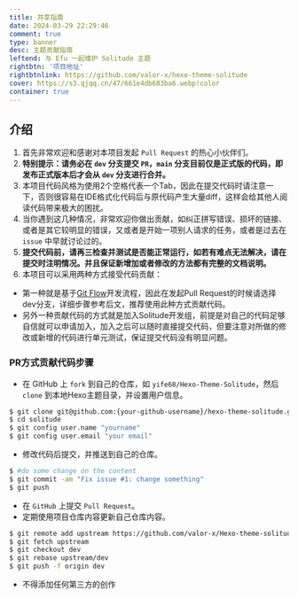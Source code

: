 ```yaml
---
title: 共享指南
date: 2024-03-29 22:29:46
comment: true
type: banner
desc: 主题贡献指南
leftend: 与 Efu 一起维护 Solitude 主题
rightbtn: '项目地址'
rightbtnlink: https://github.com/valor-x/hexo-theme-solitude
cover: https://s3.qjqq.cn/47/661e4db683ba6.webp!color
container: true
---
```


## 介绍

1. 首先非常欢迎和感谢对本项目发起 `Pull Request` 的热心小伙伴们。
2. **特别提示：请务必在 `dev` 分支提交 `PR`，`main` 分支目前仅是正式版的代码，即发布正式版本后才会从 `dev` 分支进行合并。**
3. 本项目代码风格为使用2个空格代表一个Tab，因此在提交代码时请注意一下，否则很容易在IDE格式化代码后与原代码产生大量diff，这样会给其他人阅读代码带来极大的困扰。
4. 当你遇到这几种情况，非常欢迎你做出贡献，如纠正拼写错误、损坏的链接、或者是其它较明显的错误，又或者是开始一项别人请求的任务，或者是过去在 `issue` 中早就讨论过的。
5. **提交代码前，请再三检查并测试是否能正常运行，如若有难点无法解决，请在提交时注明情况。并且保证新增加或者修改的方法都有完整的文档说明。**
6. 本项目可以采用两种方式接受代码贡献：
-  第一种就是基于[Git Flow](https://www.atlassian.com/git/tutorials/comparing-workflows/gitflow-workflow)开发流程，因此在发起Pull Request的时候请选择dev分支，详细步骤参考后文，推荐使用此种方式贡献代码。
- 另外一种贡献代码的方式就是加入Solitude开发组，前提是对自己的代码足够自信就可以申请加入，加入之后可以随时直接提交代码，但要注意对所做的修改或新增的代码进行单元测试，保证提交代码没有明显问题。


### PR方式贡献代码步骤

* 在 GitHub 上 `fork` 到自己的仓库，如 `yife68/Hexo-Theme-Solitude`，然后 `clone` 到本地Hexo主题目录，并设置用户信息。

```bash
$ git clone git@github.com:{your-github-username}/hexo-theme-solitude.git themes/solitude
$ cd solitude
$ git config user.name "yourname"
$ git config user.email "your email"
```

* 修改代码后提交，并推送到自己的仓库。

```bash
$ #do some change on the content
$ git commit -am "Fix issue #1: change something"
$ git push
```

* 在 `GitHub` 上提交 `Pull Request`。
* 定期使用项目仓库内容更新自己仓库内容。

```bash
$ git remote add upstream https://github.com/valor-x/Hexo-theme-solitude
$ git fetch upstream
$ git checkout dev
$ git rebase upstream/dev
$ git push -f origin dev
```

* 不得添加任何第三方的创作